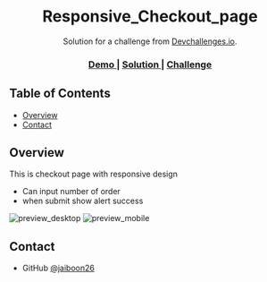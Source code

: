 <!-- Please update value in the {}  -->

<h1 align="center">Responsive_Checkout_page</h1>

<div align="center">
   Solution for a challenge from  <a href="http://devchallenges.io" target="_blank">Devchallenges.io</a>.
</div>

<div align="center">
  <h3>
    <a href="https://{your-demo-link.your-domain}">
      Demo
    </a>
    <span> | </span>
    <a href="https://{your-url-to-the-solution}">
      Solution
    </a>
    <span> | </span>
    <a href="https://devchallenges.io/challenges/0J1NxxGhOUYVqihwegfO">
      Challenge
    </a>
  </h3>
</div>

<!-- TABLE OF CONTENTS -->

## Table of Contents

- [Overview](#overview)
- [Contact](#contact)

<!-- OVERVIEW -->

## Overview

This is checkout page with responsive design
<ul>
   <li>Can input number of order</li>
   <li>when submit show alert success</li>
</ul>

![preview_desktop](https://github.com/Jaiboon26/responsive_checkout_page/assets/133299258/f2752300-5df6-46cb-9cfa-c90f9dd55c3e)
![preview_mobile](https://github.com/Jaiboon26/responsive_checkout_page/assets/133299258/72b5b346-433f-412f-8ddb-8e3383be3575)

## Contact

- GitHub [@jaiboon26](https://github.com/Jaiboon26)

